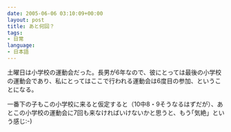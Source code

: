 ```yaml
---
date: 2005-06-06 03:10:09+00:00
layout: post
title: あと何回？
tags:
- 日常
language:
- 日本語
---
```


土曜日は小学校の運動会だった。長男が6年なので、彼にとっては最後の小学校の運動会であり、私にとってはここで行われる運動会は6度目の参加、ということになる。

一番下の子もこの小学校に来ると仮定すると（10中8・9そうなるはずだが）、あとこの小学校の運動会に7回も来なければいけないかと思うと、もう｢気絶」という感じ:-)
